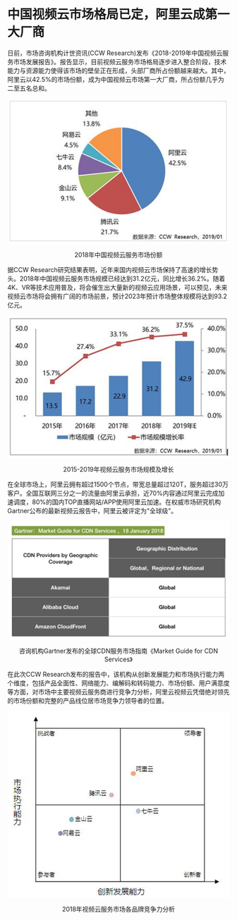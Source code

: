 # 中国视频云市场格局已定，阿里云成第一大厂商

日前，市场咨询机构计世资讯(CCW Research)发布《2018-2019年中国视频云服务市场发展报告》。报告显示，目前视频云服务市场格局逐步进入整合阶段，技术能力与资源能力使得该市场的壁垒正在形成，头部厂商所占份额越来越大。其中，阿里云以42.5%的市场份额，成为中国视频云市场第一大厂商，所占份额几乎为二至五名总和。

<div style="text-align:center" align="center">
<img src="/images/中国视频云市场1.png" align="center" />

2018年中国视频云服务市场份额
</div>




据CCW Research研究结果表明，近年来国内视频云市场保持了高速的增长势头。2018年中国视频云服务市场规模已经达到31.2亿元，同比增长36.2%。随着4K、VR等技术应用普及，将会催生出大量新的视频云应用场景，可以预见，未来视频云市场将会拥有广阔的市场前景，预计2023年预计市场整体规模将达到93.2亿元。

<div style="text-align:center" align="center">
<img src="/images/中国视频云市场2.png" align="center" />

2015-2019年视频云服务市场规模及增长
</div>


在全球市场上，阿里云拥有超过1500个节点，带宽总量超过120T，服务超过30万客户。全国互联网三分之一的流量由阿里云承担，近70%内容通过阿里云完成加速调度，80%的国内TOP直播网站/APP使用阿里云加速。在权威市场研究机构Gartner公布的最新视频云报告中，阿里云被评定为"全球级"。

<div style="text-align:center" align="center">
<img src="/images/中国视频云市场3.png" align="center" />

咨询机构Gartner发布的全球CDN服务市场指南《Market Guide for CDN Services》
</div>




在此次CCW Research发布的报告中，该机构从创新发展能力和市场执行能力两个维度，包括产品全面性、网络能力、编解码和转码能力、市场份额、用户满意度等方面，对市场中主要视频云服务商进行竞争力分析，阿里云视频云凭借绝对领先的市场份额和完整的产品线位居市场竞争力领导者的位置。

<div style="text-align:center" align="center">
<img src="/images/中国视频云市场4.png" align="center" />

2018年视频云服务市场各品牌竞争力分析
</div>


